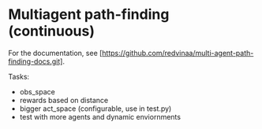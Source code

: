 # Multiagent path-finding (continuous)

For the documentation, see [https://github.com/redvinaa/multi-agent-path-finding-docs.git].

Tasks:
 - obs_space
 - rewards based on distance
 - bigger act_space (configurable, use in test.py)
 - test with more agents and dynamic enviornments
